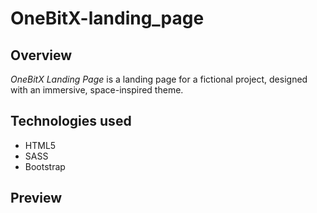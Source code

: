 # OneBitX-landing_page

## Overview
*OneBitX Landing Page* is a landing page for a fictional project, designed with an immersive, space-inspired theme.
 
## Technologies used
* HTML5
* SASS
* Bootstrap

## Preview
